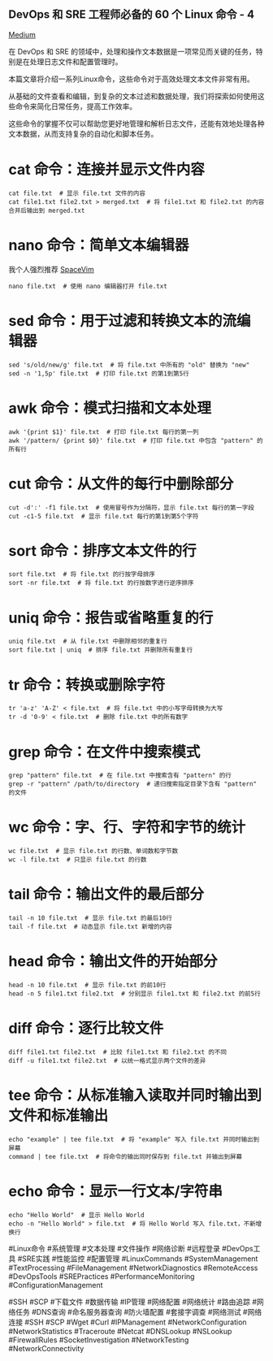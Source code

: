 ## DevOps 和 SRE 工程师必备的 60 个 Linux 命令 - 4

[Medium](https://andybowu.medium.com/)

在 DevOps 和 SRE 的领域中，处理和操作文本数据是一项常见而关键的任务，特别是在处理日志文件和配置管理时。

本篇文章将介绍一系列Linux命令，这些命令对于高效处理文本文件非常有用。

从基础的文件查看和编辑，到复杂的文本过滤和数据处理，我们将探索如何使用这些命令来简化日常任务，提高工作效率。

这些命令的掌握不仅可以帮助您更好地管理和解析日志文件，还能有效地处理各种文本数据，从而支持复杂的自动化和脚本任务。

# cat 命令：连接并显示文件内容
```
cat file.txt  # 显示 file.txt 文件的内容
cat file1.txt file2.txt > merged.txt  # 将 file1.txt 和 file2.txt 的内容合并后输出到 merged.txt
```

# nano 命令：简单文本编辑器 
我个人强烈推荐 [SpaceVim](https://spacevim.org/cn/)
```
nano file.txt  # 使用 nano 编辑器打开 file.txt
```

# sed 命令：用于过滤和转换文本的流编辑器
```
sed 's/old/new/g' file.txt  # 将 file.txt 中所有的 "old" 替换为 "new"
sed -n '1,5p' file.txt  # 打印 file.txt 的第1到第5行
```

# awk 命令：模式扫描和文本处理
```
awk '{print $1}' file.txt  # 打印 file.txt 每行的第一列
awk '/pattern/ {print $0}' file.txt  # 打印 file.txt 中包含 "pattern" 的所有行
```

# cut 命令：从文件的每行中删除部分
```
cut -d':' -f1 file.txt  # 使用冒号作为分隔符，显示 file.txt 每行的第一字段
cut -c1-5 file.txt  # 显示 file.txt 每行的第1到第5个字符
```

# sort 命令：排序文本文件的行
```
sort file.txt  # 将 file.txt 的行按字母排序
sort -nr file.txt  # 将 file.txt 的行按数字进行逆序排序
```

# uniq 命令：报告或省略重复的行
```
uniq file.txt  # 从 file.txt 中删除相邻的重复行
sort file.txt | uniq  # 排序 file.txt 并删除所有重复行
```

# tr 命令：转换或删除字符
```
tr 'a-z' 'A-Z' < file.txt  # 将 file.txt 中的小写字母转换为大写
tr -d '0-9' < file.txt  # 删除 file.txt 中的所有数字
```

# grep 命令：在文件中搜索模式
```
grep "pattern" file.txt  # 在 file.txt 中搜索含有 "pattern" 的行
grep -r "pattern" /path/to/directory  # 递归搜索指定目录下含有 "pattern" 的文件
```

# wc 命令：字、行、字符和字节的统计
```
wc file.txt  # 显示 file.txt 的行数、单词数和字节数
wc -l file.txt  # 只显示 file.txt 的行数
```

# tail 命令：输出文件的最后部分
```
tail -n 10 file.txt  # 显示 file.txt 的最后10行
tail -f file.txt  # 动态显示 file.txt 新增的内容
```

# head 命令：输出文件的开始部分
```
head -n 10 file.txt  # 显示 file.txt 的前10行
head -n 5 file1.txt file2.txt  # 分别显示 file1.txt 和 file2.txt 的前5行
```

# diff 命令：逐行比较文件
```
diff file1.txt file2.txt  # 比较 file1.txt 和 file2.txt 的不同
diff -u file1.txt file2.txt  # 以统一格式显示两个文件的差异
```

# tee 命令：从标准输入读取并同时输出到文件和标准输出
```
echo "example" | tee file.txt  # 将 "example" 写入 file.txt 并同时输出到屏幕
command | tee file.txt  # 将命令的输出同时保存到 file.txt 并输出到屏幕
```

# echo 命令：显示一行文本/字符串
```
echo "Hello World"  # 显示 Hello World
echo -n "Hello World" > file.txt  # 将 Hello World 写入 file.txt，不新增换行
```

#Linux命令 #系统管理 #文本处理 #文件操作 #网络诊断 #远程登录 #DevOps工具 #SRE实践 #性能监控 #配置管理 #LinuxCommands #SystemManagement #TextProcessing #FileManagement #NetworkDiagnostics #RemoteAccess #DevOpsTools #SREPractices #PerformanceMonitoring #ConfigurationManagement

#SSH #SCP #下载文件 #数据传输 #IP管理 #网络配置 #网络统计 #路由追踪 #网络任务 #DNS查询 #命名服务器查询 #防火墙配置 #套接字调查 #网络测试 #网络连接 #SSH #SCP #Wget #Curl #IPManagement #NetworkConfiguration #NetworkStatistics #Traceroute #Netcat #DNSLookup #NSLookup #FirewallRules #SocketInvestigation #NetworkTesting #NetworkConnectivity
